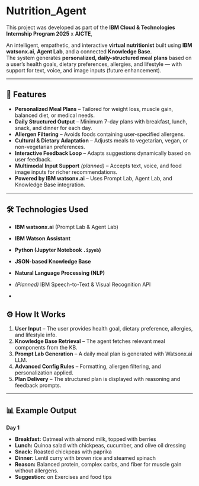# Nutrition_Agent

This project was developed as part of the **IBM Cloud & Technologies Internship Program 2025** x **AICTE**, 

An intelligent, empathetic, and interactive **virtual nutritionist** built using **IBM watsonx.ai**, **Agent Lab**, and a connected **Knowledge Base**.  
The system generates **personalized, daily-structured meal plans** based on a user’s health goals, dietary preferences, allergies, and lifestyle — with support for text, voice, and image inputs (future enhancement).


---

## 🚀 Features
- **Personalized Meal Plans** – Tailored for weight loss, muscle gain, balanced diet, or medical needs.
- **Daily Structured Output** – Minimum 7-day plans with breakfast, lunch, snack, and dinner for each day.
- **Allergen Filtering** – Avoids foods containing user-specified allergens.
- **Cultural & Dietary Adaptation** – Adjusts meals to vegetarian, vegan, or non-vegetarian preferences.
- **Interactive Feedback Loop** – Adapts suggestions dynamically based on user feedback.
- **Multimodal Input Support** *(planned)* – Accepts text, voice, and food image inputs for richer recommendations.
- **Powered by IBM watsonx.ai** – Uses Prompt Lab, Agent Lab, and Knowledge Base integration.

---

## 🛠️ Technologies Used
- **IBM watsonx.ai** (Prompt Lab & Agent Lab)
- **IBM Watson Assistant**
- **Python (Jupyter Notebook `.ipynb`)**
- **JSON-based Knowledge Base**
- **Natural Language Processing (NLP)**
- *(Planned)* IBM Speech-to-Text & Visual Recognition API

- 
## ⚙️ How It Works
1. **User Input** – The user provides health goal, dietary preference, allergies, and lifestyle info.
2. **Knowledge Base Retrieval** – The agent fetches relevant meal components from the KB.
3. **Prompt Lab Generation** – A daily meal plan is generated with Watsonx.ai LLM.
4. **Advanced Config Rules** – Formatting, allergen filtering, and personalization applied.
5. **Plan Delivery** – The structured plan is displayed with reasoning and feedback prompts.

---

## 📊 Example Output
**Day 1**
- **Breakfast:** Oatmeal with almond milk, topped with berries  
- **Lunch:** Quinoa salad with chickpeas, cucumber, and olive oil dressing  
- **Snack:** Roasted chickpeas with paprika  
- **Dinner:** Lentil curry with brown rice and steamed spinach  
- **Reason:** Balanced protein, complex carbs, and fiber for muscle gain without allergens.
- **Suggestion:** on Exercises and food tips


